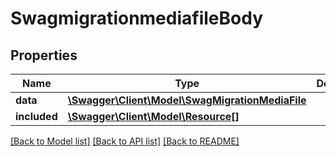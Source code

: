 # SwagmigrationmediafileBody

## Properties
Name | Type | Description | Notes
------------ | ------------- | ------------- | -------------
**data** | [**\Swagger\Client\Model\SwagMigrationMediaFile**](SwagMigrationMediaFile.md) |  | [optional] 
**included** | [**\Swagger\Client\Model\Resource[]**](Resource.md) |  | [optional] 

[[Back to Model list]](../../README.md#documentation-for-models) [[Back to API list]](../../README.md#documentation-for-api-endpoints) [[Back to README]](../../README.md)

